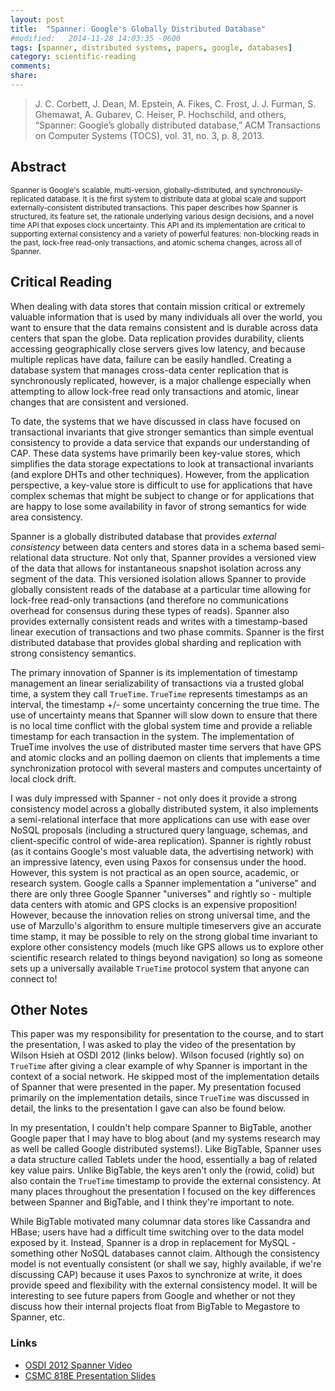 ```yaml
---
layout: post
title:  "Spanner: Google's Globally Distributed Database"
#modified:   2014-11-28 14:03:35 -0600
tags: [spanner, distributed systems, papers, google, databases]
category: scientific-reading
comments:
share:
---
```


> J. C. Corbett, J. Dean, M. Epstein, A. Fikes, C. Frost, J. J. Furman, S. Ghemawat, A. Gubarev, C. Heiser, P. Hochschild, and others, “Spanner: Google’s globally distributed database,” ACM Transactions on Computer Systems (TOCS), vol. 31, no. 3, p. 8, 2013.

## Abstract ##

<small>Spanner is Google's scalable, multi-version, globally-distributed, and synchronously-replicated database. It is the first system to distribute data at global scale and support externally-consistent distributed transactions. This paper describes how Spanner is structured, its feature set, the rationale underlying various design decisions, and a novel time API that exposes clock uncertainty. This API and its implementation are critical to supporting external consistency and a variety of powerful features: non-blocking reads in the past, lock-free read-only transactions, and atomic schema changes, across all of Spanner.</small>

## Critical Reading ##

When dealing with data stores that contain mission critical or extremely valuable information that is used by many individuals all over the world, you want to ensure that the data remains consistent and is durable across data centers that span the globe. Data replication provides durability, clients accessing geographically close servers gives low latency, and because multiple replicas have data, failure can be easily handled. Creating a database system that manages cross-data center replication  that is synchronously replicated, however, is a major challenge especially when attempting to allow lock-free read only transactions and atomic, linear changes that are consistent and versioned.

To date, the systems that we have discussed in class have focused on transactional invariants that give stronger semantics than simple eventual consistency to provide a data service that expands our understanding of CAP. These data systems have primarily been key-value stores, which simplifies the data storage expectations to look at transactional invariants (and explore DHTs and other techniques). However, from the application perspective, a key-value store is difficult to use for applications that have complex schemas that might be subject to change or for applications that are happy to lose some availability in favor of strong semantics for wide area consistency.

Spanner is a globally distributed database that provides _external consistency_ between data centers and stores data in a schema based semi-relational data structure. Not only that, Spanner provides a versioned view of the data that allows for instantaneous snapshot isolation across any segment of the data. This versioned isolation allows Spanner to provide globally consistent reads of the database at a particular time allowing for lock-free read-only transactions (and therefore no communications overhead for consensus during these types of reads). Spanner also provides externally consistent reads and writes with a timestamp-based linear execution of transactions and two phase commits. Spanner is the first distributed database that provides global sharding and replication with strong consistency semantics.

The primary innovation of Spanner is its implementation of timestamp management an linear serializability of transactions via a trusted global time, a system they call `TrueTime`. `TrueTime` represents timestamps as an interval, the timestamp +/- some uncertainty concerning the true time. The use of uncertainty means that Spanner will slow down to ensure that there is no local time conflict with the global system time and provide a reliable timestamp for each transaction in the system. The implementation of TrueTime involves the use of distributed master time servers that have GPS and atomic clocks and an polling daemon on clients that implements a time synchronization protocol with several masters and computes uncertainty of local clock drift.

I was duly impressed with Spanner - not only does it provide a strong consistency model across a globally distributed system, it also implements a semi-relational interface that more applications can use with ease over NoSQL proposals (including a structured query language, schemas, and client-specific control of wide-area replication). Spanner is rightly robust (as it contains Google's most valuable data, the advertising network) with an impressive latency, even using Paxos for consensus under the hood. However, this system is not practical as an open source, academic, or research system. Google calls a Spanner implementation a "universe" and there are only three Google Spanner "universes" and rightly so - multiple data centers with atomic and GPS clocks is an expensive proposition! However, because the innovation relies on strong universal time, and the use of Marzullo's algorithm to ensure multiple timeservers give an accurate time stamp, it may be possible to rely on the strong global time invariant to explore other consistency models (much like GPS allows us to explore other scientific research related to things beyond navigation) so long as someone sets up a universally available `TrueTime` protocol system that anyone can connect to!

## Other Notes ##

This paper was my responsibility for presentation to the course, and to start the presentation, I was asked to play the video of the presentation by Wilson Hsieh at OSDI 2012 (links below). Wilson focused (rightly so) on `TrueTime` after giving a clear example of why Spanner is important in the context of a social network. He skipped most of the implementation details of Spanner that were presented in the paper. My presentation focused primarily on the implementation details, since `TrueTime` was discussed in detail, the links to the presentation I gave can also be found below.

In my presentation, I couldn't help compare Spanner to BigTable, another Google paper that I may have to blog about (and my systems research may as well be called Google distributed systems!). Like BigTable, Spanner uses a data structure called Tablets under the hood, essentially a bag of related key value pairs. Unlike BigTable, the keys aren't only the (rowid, colid) but also contain the `TrueTime` timestamp to provide the external consistency. At many places throughout the presentation I focused on the key differences between Spanner and BigTable, and I think they're important to note.

While BigTable motivated many columnar data stores like Cassandra and HBase; users have had a difficult time switching over to the data model exposed by it. Instead, Spanner is a drop in replacement for MySQL - something other NoSQL databases cannot claim. Although the consistency model is not eventually consistent (or shall we say, highly available, if we're discussing CAP) because it uses Paxos to synchronize at write, it does provide speed and flexibility with the external consistency model. It will be interesting to see future papers from Google and whether or not they discuss how their internal projects float from BigTable to Megastore to Spanner, etc.

### Links ###

- [OSDI 2012 Spanner Video](https://www.usenix.org/conference/osdi12/technical-sessions/presentation/corbett)
- [CSMC 818E Presentation Slides](http://www.slideshare.net/BenjaminBengfort/an-overview-of-spanner-googles-globally-distributed-database)
